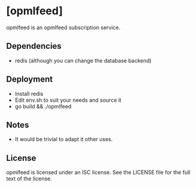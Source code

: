 [opmlfeed]
==========

opmlfeed is an opmlfeed subscription service.


Dependencies
------------

* redis (although you can change the database backend)


Deployment
----------
* Install redis
* Edit env.sh to suit your needs and source it
* go build && ./opmlfeed


Notes
-----

* It would be trivial to adapt it other uses.


License
-------
opmlfeed is licensed under an ISC license. See the LICENSE file for the
full text of the license.
